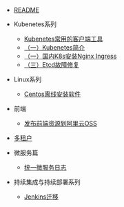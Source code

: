 - [README](README.md)

- Kubenetes系列
  - [Kubenetes常用的客户端工具](kubenetes系列/kubenetes常用的客户端工具.md)
  - [（一）Kubenetes简介](kubenetes系列/（一）kubenetes简介.md)
  - [（一）国内K8s安装Nginx Ingress](kubenetes系列/（一）国内k8s安装nginx-ingress.md)
  - [（三）Etcd故障修复](kubenetes系列/（三）etcd故障修复.md)

- Linux系列
  - [Centos离线安装软件](linux系列/centos离线安装软件.md)

- 前端
  - [发布前端资源到阿里云OSS](前端/发布前端资源到阿里云OSS.md)

- [多租户](多租户.md)

- 微服务篇
  - [统一微服务日志](微服务篇/统一微服务日志.md)

- 持续集成与持续部署系列
  - [Jenkins迁移](持续集成与持续部署系列/Jenkins迁移.md)
